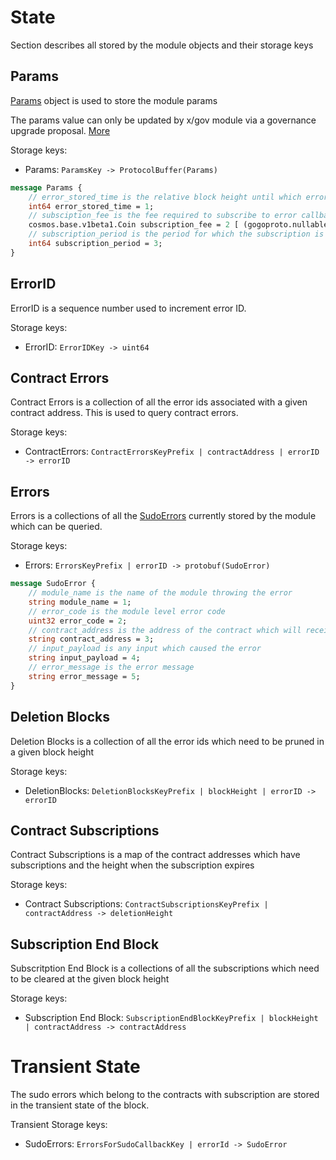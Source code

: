 # State

Section describes all stored by the module objects and their storage keys

## Params

[Params](../../../proto/rollapp/cwerrors/v1/params.proto) object is used to store the module params

The params value can only be updated by x/gov module via a governance upgrade proposal. [More](./02_messages.md#msgupdateparams)

Storage keys:
* Params: `ParamsKey -> ProtocolBuffer(Params)`

```protobuf
message Params {
    // error_stored_time is the relative block height until which error is stored
    int64 error_stored_time = 1; 
    // subsciption_fee is the fee required to subscribe to error callbacks
    cosmos.base.v1beta1.Coin subscription_fee = 2 [ (gogoproto.nullable) = false ];
    // subscription_period is the period for which the subscription is valid
    int64 subscription_period = 3;
}
```

## ErrorID

ErrorID is a sequence number used to increment error ID.

Storage keys:
* ErrorID: `ErrorIDKey -> uint64`

## Contract Errors

Contract Errors is a collection of all the error ids associated with a given contract address. This is used to query contract errors.

Storage keys:
* ContractErrors: `ContractErrorsKeyPrefix | contractAddress | errorID -> errorID`

## Errors

Errors is a collections of all the [SudoErrors](../../../proto/rollapp/cwerrors/v1/cwerrors.proto) currently stored by the module which can be queried.

Storage keys:
* Errors: `ErrorsKeyPrefix | errorID -> protobuf(SudoError)`

```protobuf
message SudoError {
    // module_name is the name of the module throwing the error
    string module_name = 1;
    // error_code is the module level error code
    uint32 error_code = 2;
    // contract_address is the address of the contract which will receive the error callback
    string contract_address = 3;
    // input_payload is any input which caused the error
    string input_payload = 4;
    // error_message is the error message
    string error_message = 5;
}
```

## Deletion Blocks

Deletion Blocks is a collection of all the error ids which need to be pruned in a given block height

Storage keys:
* DeletionBlocks: `DeletionBlocksKeyPrefix | blockHeight | errorID -> errorID`

## Contract Subscriptions

Contract Subscriptions is a map of the contract addresses which have subscriptions and the height when the subscription expires

Storage keys:
* Contract Subscriptions: `ContractSubscriptionsKeyPrefix | contractAddress -> deletionHeight`

## Subscription End Block

Subscritption End Block is a collections of all the subscriptions which need to be cleared at the given block height

Storage keys:
* Subscription End Block: `SubscriptionEndBlockKeyPrefix | blockHeight | contractAddress -> contractAddress`

# Transient State

The sudo errors which belong to the contracts with subscription are stored in the transient state of the block.

Transient Storage keys:
* SudoErrors: `ErrorsForSudoCallbackKey | errorId -> SudoError`